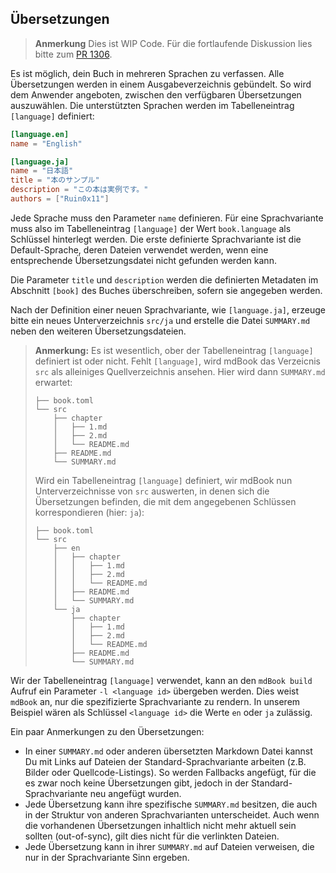 ## Übersetzungen

> **Anmerkung** Dies ist WIP Code. Für die fortlaufende Diskussion
> lies bitte zum [PR 1306].

[PR 1306]: https://github.com/rust-lang/mdBook/pull/1306

Es ist möglich, dein Buch in mehreren Sprachen zu verfassen. Alle
Übersetzungen werden in einem Ausgabeverzeichnis gebündelt. So wird
dem Anwender angeboten, zwischen den verfügbaren Übersetzungen
auszuwählen. Die unterstützten Sprachen werden im Tabelleneintrag
`[language]` definiert:

```toml
[language.en]
name = "English"

[language.ja]
name = "日本語"
title = "本のサンプル"
description = "この本は実例です。"
authors = ["Ruin0x11"]
```

Jede Sprache muss den Parameter `name` definieren. Für eine
Sprachvariante muss also im Tabelleneintrag `[language]` der Wert
`book.language` als Schlüssel hinterlegt werden. Die erste definierte
Sprachvariante ist die Default-Sprache, deren Dateien verwendet
werden, wenn eine entsprechende Übersetzungsdatei nicht gefunden
werden kann.

Die Parameter `title` und `description` werden die definierten
Metadaten im Abschnitt `[book]` des Buches überschreiben, sofern sie angegeben werden.

Nach der Definition einer neuen Sprachvariante, wie `[language.ja]`, erzeuge bitte ein neues Unterverzeichnis
`src/ja` und erstelle die Datei `SUMMARY.md` neben den weiteren Übersetzungsdateien.

> **Anmerkung:** Es ist wesentlich, ober der Tabelleneintrag
> `[language]` definiert ist oder nicht. Fehlt `[language]`, wird
> mdBook das Verzeicnis `src` als alleiniges Quellverzeichnis
> ansehen. Hier wird dann `SUMMARY.md` erwartet:
>
> ```
> ├── book.toml
> └── src
>     ├── chapter
>     │   ├── 1.md
>     │   ├── 2.md
>     │   └── README.md
>     ├── README.md
>     └── SUMMARY.md
> ```
>
> Wird ein Tabelleneintrag `[language]` definiert, wir mdBook nun
> Unterverzeichnisse von `src` auswerten, in denen sich die
> Übersetzungen befinden, die mit dem angegebenen Schlüssen
> korrespondieren (hier: `ja`):
>
> ```
> ├── book.toml
> └── src
>     ├── en
>     │   ├── chapter
>     │   │   ├── 1.md
>     │   │   ├── 2.md
>     │   │   └── README.md
>     │   ├── README.md
>     │   └── SUMMARY.md
>     └── ja
>         ├── chapter
>         │   ├── 1.md
>         │   ├── 2.md
>         │   └── README.md
>         ├── README.md
>         └── SUMMARY.md
> ```

Wir der Tabelleneintrag `[language]` verwendet, kann an den `mdBook
build` Aufruf ein Parameter `-l <language id>` übergeben werden. Dies
weist `mdBook` an, nur die spezifizierte Sprachvariante zu rendern. In
unserem Beispiel wären als Schlüssel `<language id>` die Werte `en` oder
`ja` zulässig.

Ein paar Anmerkungen zu den Übersetzungen:

- In einer `SUMMARY.md` oder anderen übersetzten Markdown Datei kannst
  Du mit Links auf Dateien der Standard-Sprachvariante arbeiten
  (z.B. Bilder oder Quellcode-Listings). So werden Fallbacks angefügt,
  für die es zwar noch keine Übersetzungen gibt, jedoch in der
  Standard-Sprachvariante neu angefügt wurden.
- Jede Übersetzung kann ihre spezifische `SUMMARY.md` besitzen, die
  auch in der Struktur von anderen Sprachvarianten unterscheidet. Auch
  wenn die vorhandenen Übersetzungen inhaltlich nicht mehr aktuell
  sein sollten (out-of-sync), gilt dies nicht für die verlinkten Dateien.
- Jede Übersetzung kann in ihrer `SUMMARY.md` auf Dateien verweisen,
  die nur in der Sprachvariante Sinn ergeben.
